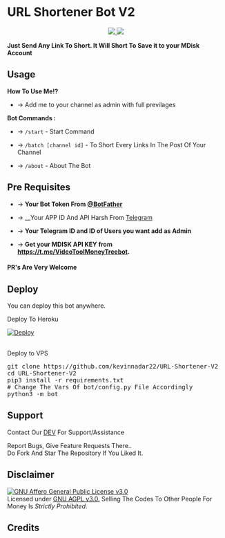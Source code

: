 # URL Shortener Bot V2

<p align="center">
  <a href="https://github.com/kevinnadar22/URL-Shortener-V2/stargazers">
    <img src="https://img.shields.io/github/stars/kevinnadar22/URL-Shortener-V2?style=social">

  </a>
  
  <a href="https://github.com/kevinnadar22/URL-Shortener-V2/fork">
    <img src="https://img.shields.io/github/forks/kevinnadar22/URL-Shortener-V2?label=Fork&style=social">

  </a>  
</p>

__Just Send Any Link To Short. It Will Short To Save it to your MDisk Account__


## Usage

**__How To Use Me!?__**

* -> Add me to your channel as admin with full previlages

**Bot Commands :**


  * -> `/start` - Start Command
  

  * -> `/batch [channel id]` - To Short Every Links In The Post Of Your Channel
  

* -> `/about` - About The Bot


Pre Requisites 
------------------
* -> __Your Bot Token From [@BotFather](http://www.telegram.dog/BotFather)__

* -> __Your APP ID And API Harsh From [Telegram](http://www.my.telegram.org)  

* -> __Your Telegram ID and ID of Users you want add as Admin__

* -> __Get your MDISK API KEY from https://t.me/VideoToolMoneyTreebot.__

#### PR's Are Very Welcome

## Deploy <br>
You can deploy this bot anywhere.

<p>Deploy To Heroku<P>
<p>

<a href="https://heroku.com/deploy?template=https://github.com/zmraj/MDiskLinksBot">
  <img src="https://www.herokucdn.com/deploy/button.svg" alt="Deploy">
</a>
</p>
<br>
Deploy to VPS
<p>
<pre>
git clone https://github.com/kevinnadar22/URL-Shortener-V2
cd URL-Shortener-V2
pip3 install -r requirements.txt
# Change The Vars Of bot/config.py File Accordingly
python3 -m bot
</pre>


## Support   
Contact Our [DEV](https://github.com/zmraj/MDiskLinksBot) For Support/Assistance    
   
Report Bugs, Give Feature Requests There..   
Do Fork And Star The Repository If You Liked It.

## Disclaimer
[![GNU Affero General Public License v3.0](https://www.gnu.org/graphics/agplv3-155x51.png)](https://www.gnu.org/licenses/agpl-3.0.en.html#header)    
Licensed under [GNU AGPL v3.0.](https://github.com/CrazyBotsz/Adv-Auto-Filter-Bot-V2/blob/main/LICENSE)
Selling The Codes To Other People For Money Is *Strictly Prohibited*.


## Credits
 
